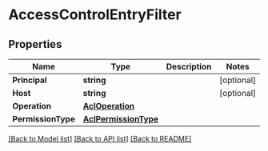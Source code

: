 # AccessControlEntryFilter

## Properties

Name | Type | Description | Notes
------------ | ------------- | ------------- | -------------
**Principal** | **string** |  | [optional] 
**Host** | **string** |  | [optional] 
**Operation** | [**AclOperation**](AclOperation.md) |  | 
**PermissionType** | [**AclPermissionType**](AclPermissionType.md) |  | 

[[Back to Model list]](../README.md#documentation-for-models) [[Back to API list]](../README.md#documentation-for-api-endpoints) [[Back to README]](../README.md)



